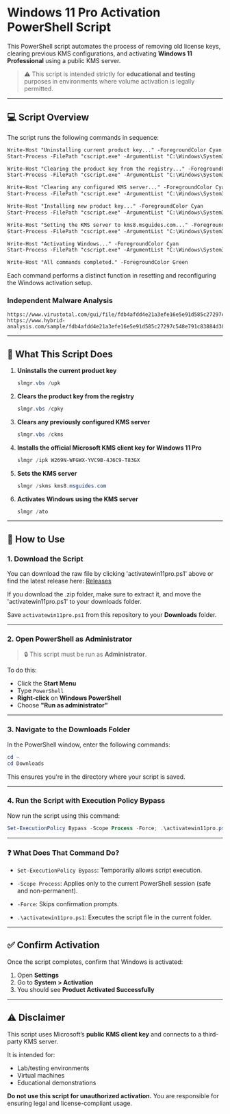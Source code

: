 # Windows 11 Pro Activation PowerShell Script

This PowerShell script automates the process of removing old license keys, clearing previous KMS configurations, and activating **Windows 11 Professional** using a public KMS server.

> ⚠️ This script is intended strictly for **educational and testing** purposes in environments where volume activation is legally permitted.

---

## 💻 Script Overview

The script runs the following commands in sequence:
````markdown
Write-Host "Uninstalling current product key..." -ForegroundColor Cyan
Start-Process -FilePath "cscript.exe" -ArgumentList "C:\Windows\System32\slmgr.vbs /upk" -NoNewWindow -Wait

Write-Host "Clearing the product key from the registry..." -ForegroundColor Cyan
Start-Process -FilePath "cscript.exe" -ArgumentList "C:\Windows\System32\slmgr.vbs /cpky" -NoNewWindow -Wait

Write-Host "Clearing any configured KMS server..." -ForegroundColor Cyan
Start-Process -FilePath "cscript.exe" -ArgumentList "C:\Windows\System32\slmgr.vbs /ckms" -NoNewWindow -Wait

Write-Host "Installing new product key..." -ForegroundColor Cyan
Start-Process -FilePath "cscript.exe" -ArgumentList "C:\Windows\System32\slmgr.vbs /ipk W269N-WFGWX-YVC9B-4J6C9-T83GX" -NoNewWindow -Wait

Write-Host "Setting the KMS server to kms8.msguides.com..." -ForegroundColor Cyan
Start-Process -FilePath "cscript.exe" -ArgumentList "C:\Windows\System32\slmgr.vbs /skms kms8.msguides.com" -NoNewWindow -Wait

Write-Host "Activating Windows..." -ForegroundColor Cyan
Start-Process -FilePath "cscript.exe" -ArgumentList "C:\Windows\System32\slmgr.vbs /ato" -NoNewWindow -Wait

Write-Host "All commands completed." -ForegroundColor Green
````

Each command performs a distinct function in resetting and reconfiguring the Windows activation setup.

### Independent Malware Analysis
    https://www.virustotal.com/gui/file/fdb4afdd4e21a3efe16e5e91d585c27297c548e791c83884d387538c947f064e
    https://www.hybrid-analysis.com/sample/fdb4afdd4e21a3efe16e5e91d585c27297c548e791c83884d387538c947f064e
---

## 🧰 What This Script Does

1. **Uninstalls the current product key**

   ```powershell
   slmgr.vbs /upk
   ```

2. **Clears the product key from the registry**

   ```powershell
   slmgr.vbs /cpky
   ```

3. **Clears any previously configured KMS server**

   ```powershell
   slmgr.vbs /ckms
   ```

4. **Installs the official Microsoft KMS client key for Windows 11 Pro**

   ```powershell
   slmgr /ipk W269N-WFGWX-YVC9B-4J6C9-T83GX
   ```

5. **Sets the KMS server**

   ```powershell
   slmgr /skms kms8.msguides.com
   ```

6. **Activates Windows using the KMS server**

   ```powershell
   slmgr /ato
   ```

---

## 🚀 How to Use

### 1. **Download the Script**

You can download the raw file by clicking 'activatewin11pro.ps1' above or find the latest release here: [Releases](https://github.com/dreadnought-0/Windows11ProActivate/releases/tag/latest)

If you download the .zip folder, make sure to extract it, and move the 'activatewin11pro.ps1' to your downloads folder.

Save `activatewin11pro.ps1` from this repository to your **Downloads** folder.

---

### 2. **Open PowerShell as Administrator**

> 🔒 This script must be run as **Administrator**.

To do this:

* Click the **Start Menu**
* Type `PowerShell`
* **Right-click** on **Windows PowerShell**
* Choose **"Run as administrator"**

---

### 3. **Navigate to the Downloads Folder**

In the PowerShell window, enter the following commands:

```powershell
cd ~
cd Downloads
```

This ensures you're in the directory where your script is saved.

---

### 4. **Run the Script with Execution Policy Bypass**

Now run the script using this command:

```powershell
Set-ExecutionPolicy Bypass -Scope Process -Force; .\activatewin11pro.ps1
```

---

### ❓ What Does That Command Do?

- `Set-ExecutionPolicy Bypass`: Temporarily allows script execution.
    
- `-Scope Process`: Applies only to the current PowerShell session (safe and non-permanent).
    
- `-Force`: Skips confirmation prompts.
    
- `.\activatewin11pro.ps1`: Executes the script file in the current folder.
    
---

## ✅ Confirm Activation

Once the script completes, confirm that Windows is activated:

1. Open **Settings**
2. Go to **System > Activation**
3. You should see **Product Activated Successfully**

---

## ⚠️ Disclaimer

This script uses Microsoft’s **public KMS client key** and connects to a third-party KMS server.

It is intended for:

* Lab/testing environments
* Virtual machines
* Educational demonstrations

**Do not use this script for unauthorized activation.**
You are responsible for ensuring legal and license-compliant usage.
